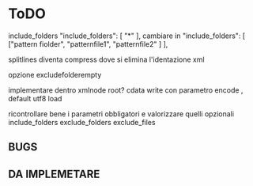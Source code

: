 # ToDO

include_folders
    "include_folders": [
        "*"
    ],
    cambiare in
    "include_folders": [
        ["pattern fiolder", "patternfile1", "patternfile2" ]
    ], 

splitlines diventa compress dove si elimina l'identazione xml

opzione excludefolderempty

implementare dentro xmlnode
    root?
    cdata
    write con parametro encode , default utf8
    load


ricontrollare bene i parametri obbligatori
 e valorizzare quelli opzionali
    include_folders
    exclude_folders
    exclude_files

## BUGS

## DA IMPLEMETARE
